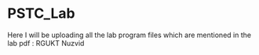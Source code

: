 # PSTC_Lab
Here I will be uploading all the lab program files which are mentioned in the lab pdf : RGUKT Nuzvid
